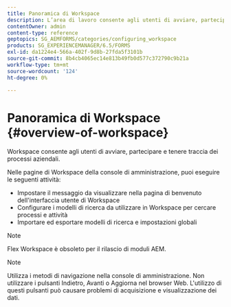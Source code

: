 ```yaml
---
title: Panoramica di Workspace
description: L’area di lavoro consente agli utenti di avviare, partecipare e tenere traccia dei processi aziendali. Apprendiamo ulteriori informazioni sull’area di lavoro.
contentOwner: admin
content-type: reference
geptopics: SG_AEMFORMS/categories/configuring_workspace
products: SG_EXPERIENCEMANAGER/6.5/FORMS
exl-id: da1224e4-566a-402f-9d8b-27fda5f3101b
source-git-commit: 8b4cb4065ec14e813b49fb0d577c372790c9b21a
workflow-type: tm+mt
source-wordcount: '124'
ht-degree: 0%

---
```


# Panoramica di Workspace {#overview-of-workspace}

Workspace consente agli utenti di avviare, partecipare e tenere traccia dei processi aziendali.

Nelle pagine di Workspace della console di amministrazione, puoi eseguire le seguenti attività:

* Impostare il messaggio da visualizzare nella pagina di benvenuto dell&#39;interfaccia utente di Workspace
* Configurare i modelli di ricerca da utilizzare in Workspace per cercare processi e attività
* Importare ed esportare modelli di ricerca e impostazioni globali

>[!NOTE]
>
>Flex Workspace è obsoleto per il rilascio di moduli AEM.

>[!NOTE]
>
>Utilizza i metodi di navigazione nella console di amministrazione. Non utilizzare i pulsanti Indietro, Avanti o Aggiorna nel browser Web. L&#39;utilizzo di questi pulsanti può causare problemi di acquisizione e visualizzazione dei dati.
